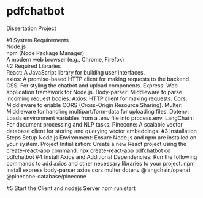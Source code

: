 # pdfchatbot
Dissertation Project


#1	System Requirements  
	Node.js  
 	npm (Node Package Manager)  
  	A modern web browser (e.g., Chrome, Firefox)  
#2	Required Libraries  
	React: A JavaScript library for building user interfaces.  
 	axios: A promise-based HTTP client for making requests to the backend.  
  	CSS: For styling the chatbot and upload components.
	Express: Web application framework for Node.js.
	Body-parser: Middleware to parse incoming request bodies.
	Axios: HTTP client for making requests.
	Cors: Middleware to enable CORS (Cross-Origin Resource Sharing).
	Multer: Middleware for handling multipart/form-data for uploading files.
	Dotenv: Loads environment variables from a .env file into process.env.
	LangChain: For document processing and NLP tasks.
	Pinecone: A scalable vector database client for storing and querying vector embeddings.
#3	Installation Steps
	Setup Node.js Environment: Ensure Node.js and npm are installed on your system.
	Project Initialization: Create a new React project using the create-react-app command.
        npx create-react-app pdfchatbot
        cd pdfchatbot
#4	Install Axios and Additional Dependencies: 
    Run the following commands to add axios and other necessary libraries to your project.
            npm install express body-parser axios cors multer dotenv @langchain/openai @pinecone-database/pinecone


#5    Start the Client and nodejs Server
        npm run start


